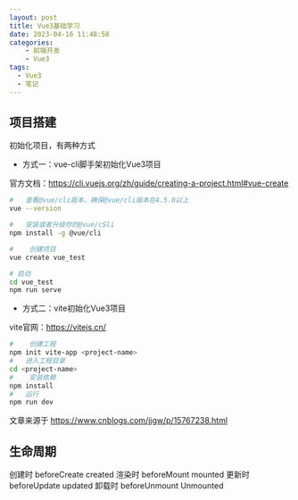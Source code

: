 ```yaml
---
layout: post
title: Vue3基础学习
date: 2023-04-16 11:48:58
categories: 
    - 前端开发
    - Vue3
tags:
  - Vue3
  - 笔记
---
```


## 项目搭建

初始化项目，有两种方式

* 方式一：vue-cli脚手架初始化Vue3项目

官方文档：https://cli.vuejs.org/zh/guide/creating-a-project.html#vue-create

```bash
#	查看@vue/cli版本，确保@vue/cli版本在4.5.0以上
vue --version

#	安装或者升级你的@vue/cSli
npm install -g @vue/cli

#	 创建项目
vue create vue_test

# 启动
cd vue_test
npm run serve
```


* 方式二：vite初始化Vue3项目

vite官网：https://vitejs.cn/
```bash
#	 创建工程
npm init vite-app <project-name>
#	进入工程目录
cd <project-name>
#	 安装依赖
npm install
#	运行
npm run dev
```


文章来源于 https://www.cnblogs.com/jjgw/p/15767238.html


## 生命周期

创建时 beforeCreate  created
渲染时 beforeMount   mounted
更新时 beforeUpdate  updated
卸载时 beforeUnmount Unmounted